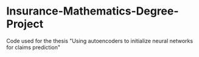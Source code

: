 # Insurance-Mathematics-Degree-Project
Code used for the thesis "Using autoencoders to initialize neural networks for claims prediction"



